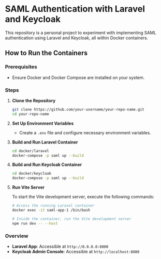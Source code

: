 # SAML Authentication with Laravel and Keycloak

This repository is a personal project to experiment with implementing SAML authentication using Laravel and Keycloak, all within Docker containers.

## How to Run the Containers

### Prerequisites

- Ensure Docker and Docker Compose are installed on your system.

### Steps

1. **Clone the Repository**

   ```bash
   git clone https://github.com/your-username/your-repo-name.git
   cd your-repo-name
   ```

2. **Set Up Environment Variables**

   - Create a `.env` file and configure necessary environment variables.

3. **Build and Run Laravel Container**

   ```bash
   cd docker/laravel
   docker-compose -p saml up --build
   ```

4. **Build and Run Keycloak Container**

   ```bash
   cd docker/keycloak
   docker-compose -p saml up --build
   ```

5. **Run Vite Server**

   To start the Vite development server, execute the following commands:

   ```bash
   # Access the running Laravel container
   docker exec -it saml-app-1 /bin/bash

   # Inside the container, run the Vite development server
   npm run dev -- --host
   ```

### Overview

- **Laravel App**: Accessible at `http://0.0.0.0:8000`
- **Keycloak Admin Console**: Accessible at `http://localhost:8080`